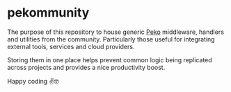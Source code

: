 # pekommunity

The purpose of this repository to house generic [Peko](https://github.com/sebringrose/peko) middleware, handlers and utilities from the community. Particularly those useful for integrating external tools, services and cloud providers. 

Storing them in one place helps prevent common logic being replicated across projects and provides a nice productivity boost.

Happy coding ✌️🤓
